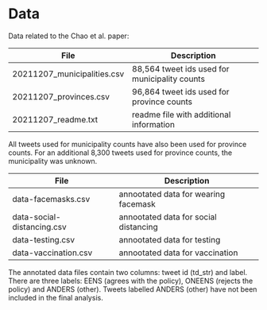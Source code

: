 # Data 

Data related to the Chao et al. paper:

| **File**                     | **Description**                               |
|----------------------------- | --------------------------------------------- |
| 20211207\_municipalities.csv | 88,564 tweet ids used for municipality counts |
| 20211207\_provinces.csv      | 96,864 tweet ids used for province counts     |
| 20211207\_readme.txt         | readme file with additional information       |

All tweets used for municipality counts have also been used for province counts.
For an additional 8,300 tweets used for province counts, the municipality was unknown.

| **File**                     | **Description**                               |
|----------------------------- | --------------------------------------------- |
| data-facemasks.csv           | annootated data for wearing facemask          |
| data-social-distancing.csv   | annootated data for social distancing         |
| data-testing.csv             | annootated data for testing                   |
| data-vaccination.csv         | annootated data for vaccination               |

The annotated data files contain two columns: tweet id (td\_str) and label. There are 
three labels: EENS (agrees with the policy), ONEENS (rejects the policy) and ANDERS
(other). Tweets labelled ANDERS (other) have not been included in the final analysis.

